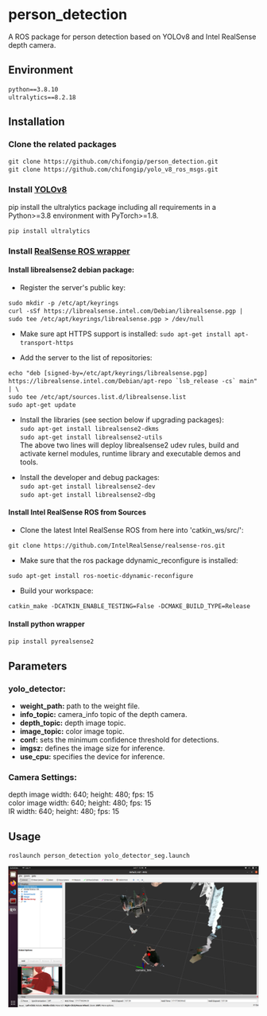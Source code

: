 # person_detection  
A ROS package for person detection based on YOLOv8 and Intel RealSense depth camera.  

## Environment
```
python==3.8.10
ultralytics==8.2.18
```

## Installation  
### Clone the related packages
```
git clone https://github.com/chifongip/person_detection.git
git clone https://github.com/chifongip/yolo_v8_ros_msgs.git
```

### Install [YOLOv8](https://github.com/ultralytics/ultralytics.git)
pip install the ultralytics package including all requirements in a Python>=3.8 environment with PyTorch>=1.8.
```
pip install ultralytics
```

### Install [RealSense ROS wrapper](https://github.com/IntelRealSense/realsense-ros.git)

#### Install librealsense2 debian package:
- Register the server's public key:
```
sudo mkdir -p /etc/apt/keyrings 
curl -sSf https://librealsense.intel.com/Debian/librealsense.pgp | sudo tee /etc/apt/keyrings/librealsense.pgp > /dev/null
```

- Make sure apt HTTPS support is installed:
`sudo apt-get install apt-transport-https`

- Add the server to the list of repositories:
```
echo "deb [signed-by=/etc/apt/keyrings/librealsense.pgp] https://librealsense.intel.com/Debian/apt-repo `lsb_release -cs` main" | \
sudo tee /etc/apt/sources.list.d/librealsense.list
sudo apt-get update
```

- Install the libraries (see section below if upgrading packages):  
  `sudo apt-get install librealsense2-dkms`  
  `sudo apt-get install librealsense2-utils`  
  The above two lines will deploy librealsense2 udev rules, build and activate kernel modules, runtime library and executable demos and tools.  

- Install the developer and debug packages:  
  `sudo apt-get install librealsense2-dev`  
  `sudo apt-get install librealsense2-dbg`  

#### Install Intel RealSense ROS from Sources
- Clone the latest Intel RealSense ROS from here into 'catkin_ws/src/':
```
git clone https://github.com/IntelRealSense/realsense-ros.git
```
- Make sure that the ros package ddynamic_reconfigure is installed:
```
sudo apt-get install ros-noetic-ddynamic-reconfigure
```
- Build your workspace:
```
catkin_make -DCATKIN_ENABLE_TESTING=False -DCMAKE_BUILD_TYPE=Release
```

#### Install python wrapper  
```
pip install pyrealsense2
```  

## Parameters 
### yolo_detector:
- **weight_path:** path to the weight file.
- **info_topic:** camera_info topic of the depth camera.
- **depth_topic:** depth image topic.
- **image_topic:**  color image topic.
- **conf:** sets the minimum confidence threshold for detections.
- **imgsz:** defines the image size for inference.
- **use_cpu:** specifies the device for inference.

### Camera Settings:
depth image width: 640; height: 480; fps: 15  
color image width: 640; height: 480; fps: 15  
IR width: 640; height: 480; fps: 15  

## Usage
```
roslaunch person_detection yolo_detector_seg.launch
```

![Results](https://github.com/chifongip/person_detection/blob/main/images/Screenshot%20from%202024-06-07%2013-48-19.png)
